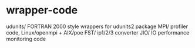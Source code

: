 wrapper-code
============
udunits/  FORTRAN 2000 style wrappers for udunits2 package
MPI/      profiler code, Linux/openmpi + AIX/poe
FST/      ip1/2/3 converter
JIO/      IO performance monitoring code
